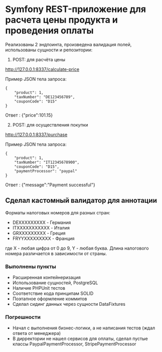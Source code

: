 # Symfony REST-приложение для расчета цены продукта и проведения оплаты

Реализованы 2 эндпоинта, произведена валидация полей, использованы сущности и репозитории:
1. POST: для расчёта цены

http://127.0.0.1:8337/calculate-price

Пример JSON тела запроса:
```
{
    "product": 1,
    "taxNumber": "DE123456789",
    "couponCode": "D15"
}
```
Ответ : {"price":101.15}

2. POST: для осуществления покупки

http://127.0.0.1:8337/purchase

Пример JSON тела запроса:
```
{
    "product": 1,
    "taxNumber": "IT12345678900",
    "couponCode": "D15",
    "paymentProcessor": "paypal"
}
```
Ответ : {"message":"Payment successful"}


## Сделал кастомный валидатор для аннотации
Форматы налоговых номеров для разных стран:
- DEXXXXXXXXX - Германия
- ITXXXXXXXXXXX - Италия
- GRXXXXXXXXX - Греция
- FRYYXXXXXXXXX - Франция

где X - любая цифра от 0 до 9, Y - любая буква. Длина налогового номера различается в зависимости от страны.


### Выполнены пункты
- Расширенная контейнеризация
- Использование сущностей, PostgreSQL
- Наличие PHPUnit тестов
- Соответствие кода принципам SOLID
- Поэтапное оформление коммитов
- Сделал сидинг данных через сущности DataFixtures

### Погрешности
- Начал с выполнения бизнес-логики, а не написания тестов (ждал ответа от менеджера)
- В дирректории не нашел сервисов для оплаты, сделал пустые классы  PaypalPaymentProcessor, StripePaymentProcessor


